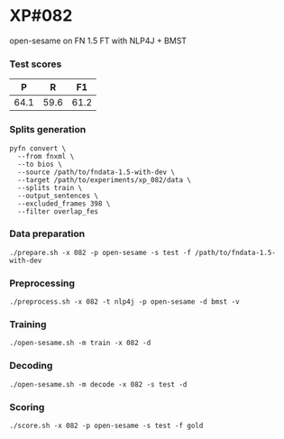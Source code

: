 # XP\#082

open-sesame on FN 1.5 FT with NLP4J + BMST

### Test scores
| P | R | F1 |
| --- | --- | --- |
| 64.1 | 59.6 | 61.2 |

### Splits generation
```
pyfn convert \
  --from fnxml \
  --to bios \
  --source /path/to/fndata-1.5-with-dev \
  --target /path/to/experiments/xp_082/data \
  --splits train \
  --output_sentences \
  --excluded_frames 398 \
  --filter overlap_fes
```

### Data preparation
```
./prepare.sh -x 082 -p open-sesame -s test -f /path/to/fndata-1.5-with-dev
```

### Preprocessing
```
./preprocess.sh -x 082 -t nlp4j -p open-sesame -d bmst -v
```

### Training
```
./open-sesame.sh -m train -x 082 -d
```

### Decoding
```
./open-sesame.sh -m decode -x 082 -s test -d
```

### Scoring
```
./score.sh -x 082 -p open-sesame -s test -f gold
```
